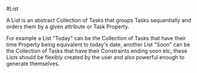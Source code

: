 #List

A List is an abstract Collection of Tasks that groups Tasks sequentially and orders them by a given attribute or Task Property.

For example a List "Today" can be the Collection of Tasks that have their time Property being equivalent to today's date, another List "Soon" can be the Collection of Tasks that have their Constraints ending soon etc, these Lists should be flexibly created by the user and also powerful enough to generate themselves.
